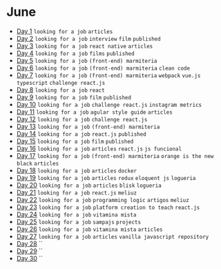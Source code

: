# June

 - [Day 1](06-01-2016.md) `looking for a job` `articles`
 - [Day 2](06-02-2016.md) `looking for a job` `interview` `film` `published`
 - [Day 3](06-03-2016.md) `looking for a job` `react native` `articles`
 - [Day 4](06-04-2016.md) `looking for a job` `films` `published`
 - [Day 5](06-05-2016.md) `looking for a job` `(front-end) marmiteria`
 - [Day 6](06-06-2016.md) `looking for a job` `(front-end) marmiteria` `clean code`
 - [Day 7](06-07-2016.md) `looking for a job` `(front-end) marmiteria` `webpack` `vue.js` `typescript` `challenge react.js`
 - [Day 8](06-08-2016.md) `looking for a job` `react`
 - [Day 9](06-09-2016.md) `looking for a job` `film` `published`
 - [Day 10](06-10-2016.md) `looking for a job` `challenge react.js` `instagram metrics`
 - [Day 11](06-11-2016.md) `looking for a job` `agular style guide` `articles`
 - [Day 12](06-12-2016.md) `looking for a job` `challenge react.js`
 - [Day 13](06-13-2016.md) `looking for a job` `(front-end) marmiteria`
 - [Day 14](06-14-2016.md) `looking for a job` `react.js` `published`
 - [Day 15](06-15-2016.md) `looking for a job` `film` `published`
 - [Day 16](06-16-2016.md) `looking for a job` `articles` `react.js` `js funcional`
 - [Day 17](06-17-2016.md) `looking for a job` `(front-end) marmiteria` `orange is the new black` `articles`
 - [Day 18](06-18-2016.md) `looking for a job` `articles` `docker`
 - [Day 19](06-19-2016.md) `looking for a job` `articles` `redux` `eloquent js` `logueria`
 - [Day 20](06-20-2016.md) `looking for a job` `articles` `blisk` `logueria`
 - [Day 21](06-21-2016.md) `looking for a job` `react.js` `meliuz`
 - [Day 22](06-22-2016.md) `looking for a job` `programming logic` `artigos` `meliuz`
 - [Day 23](06-23-2016.md) `looking for a job` `platform creation to teach` `react.js`
 - [Day 24](06-24-2016.md) `looking for a job` `vitamina mista`
 - [Day 25](06-25-2016.md) `looking for a job` `sampajs` `projects`
 - [Day 26](06-26-2016.md) `looking for a job` `vitamina mista` `articles`
 - [Day 27](06-27-2016.md) `looking for a job` `articles` `vanilla javascript repository`
 - [Day 28](06-28-2016.md) ``
 - [Day 29](06-29-2016.md) ``
 - [Day 30](06-30-2016.md) ``
